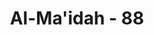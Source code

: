 ---
title: "Al-Ma'idah - 88"
no: 88
arabic_no: ٨٨
ayah: وَكُلُوْا مِمَّا رَزَقَكُمُ اللّٰهُ حَلٰلًا طَيِّبًا ۖوَّاتَّقُوا اللّٰهَ الَّذِيْٓ اَنْتُمْ بِهٖ مُؤْمِنُوْنَ 
translation: "Dan makanlah dari apa yang telah diberikan Allah kepadamu sebagai rezeki yang halal dan baik, dan bertakwalah kepada Allah yang kamu beriman kepada-Nya."
tafsir: "Pada ayat ini Allah memerintahkan kepada hamba-Nya agar mereka makan rezeki yang halal dan baik, yang telah dikaruniakan-Nya kepada mereka. \"Halal\" di sini mengandung pengertian, halal bendanya dan halal cara memperolehnya. Sedangkan \"baik\" adalah dari segi kemanfaatannya, yaitu yang mengandung manfaat dan maslahat bagi tubuh, mengandung gizi, vitamin, protein dan sebagainya. Makanan tidak baik, selain tidak mengandung gizi, juga jika dikonsumsi akan merusak kesehatan.\n\nPrinsip \"halal dan baik\" ini hendaknya senantiasa menjadi perhatian dalam menentukan makanan dan minuman yang akan dimakan untuk diri sendiri dan untuk keluarga, karena makanan dan minuman itu tidak hanya berpengaruh terhadap jasmani, melainkan juga terhadap rohani.\n\nSetiap daging yang tumbuh dari sesuatu yang haram, maka neraka lebih baik baginya. (Riwayat at-Tirmidzi)\n\nTidak ada halangan bagi orang-orang mukmin yang mampu, untuk menikmati makanan dan minuman yang enak, dan untuk mengadakan hubungan dengan isteri, akan tetapi haruslah menaati ketentuan-ketentuan yang telah ditetapkan syara', yaitu: baik, halal dan menurut ukuran yang layak dan tidak berlebihan. Maka pada akhir ayat ini Allah memperingatkan orang beriman agar mereka berhati-hati dan bertakwa kepada-Nya dalam soal makanan, minuman, dan kenikmatan-kenikmatan lainnya. Janganlah mereka menetapkan hukum-hukum menurut kemauan sendiri dan tidak pula berlebihan dalam menikmati apa-apa yang telah dihalalkan-Nya.\n\nDalam ayat lain Allah berfirman:\n\nmakan dan minumlah, tetapi jangan berlebihan. Sungguh, Allah tidak menyukai orang yang berlebih-lebihan. (al-A'raf/7: 31)\n\nAgama Islam sangat mengutamakan kesederhanaan. Ia tidak membenarkan umatnya berlebih-lebihan dalam makan, minum, berpakaian dan sebagainya, bahkan dalam beribadah. Sebaliknya, juga tidak dibenarkannya seseorang terlalu menahan diri dari menikmati sesuatu, padahal ia mampu untuk memperolehnya. Apalagi bila sifat menahan diri itu sampai mendorongnya untuk mengharamkan apa-apa yang telah dihalalkan syara'.\n\nSetiap orang beriman diperintahkan Allah swt. untuk senantiasa mengkonsumsi makanan yang halal dan baik (mengandung gizi dan vitamin yang cukup). Jadi bagian ayat yang berbunyi halal dan baik (arab: halalan thayyiba) tersebut di atas mengandung makna dua aspek yang akan melekat pada setiap rezeki makanan yang dikonsumi manusia. Aspek pertama, hendaklah makanan didapatkan dengan cara yang halal yang sesuai dengan syariat Islam yang dicontohkan Rasul. Dalam hal ini mengandung makna perintah untuk bermuamalah yang benar. Jangan dengan cara paksa, tipu, curi, atau dengan cara-cara yang diharamkan dalam syariat Islam. Sementara dalam aspek baik atau thayyib adalah dari sisi kandungan zat makanan yang dikonsumi. Makanan hendaknya mengandung zat yang dibutuhkan oleh tubuh, baik mutu maupun jumlah. Makanan gizi berimbang adalah yang dianjurkan. Ada makanan yang halal tapi tidak thayyib, misalnya Rasul mencontohkan kepala, kulit dan jeroan binatang sembelihan dibuang. Bahkan beliau bersabda jangan makan tulang karena tulang adalah makanan untuk saudaramu dari bangsa jin. Hasil penelitian menunjukkan bahwa bagian-bagian tersebut ternyata banyak mengandung zat penyebab kadar kolestrerol darah dalam tubuh manusia cepat meningkat.\n\nRasulullah telah memberikan suri teladan tentang kesederhanaan ini. Dalam segala segi kehidupannya, beliau senantiasa bersifat sederhana, padahal jika beliau mau niscaya beliau dapat saja menikmati segala macam kenikmatan itu sepuas hati. Akan tetapi beliau tidak berbuat demikian, karena sebagai seorang pemimpin, beliau memimpin dan memberi teladan kepada umatnya, pola hidup sederhana, tetapi tidak menyiksa diri."
---